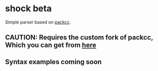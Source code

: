 # shock beta
Simple parser based on [packcc](https://github.com/arithy/packcc).

## CAUTION: Requires the custom fork of packcc, Which you can get from [here](https://github.com/MinecraftPublisher/packcc)

## Syntax examples coming soon